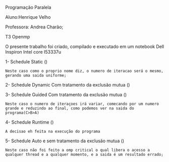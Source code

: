 Programação Paralela

Aluno:Henrique Velho

Professora: Andrea Charão;

T3 Openmp

O presente trabalho foi criado, compilado e executado em um notebook Dell Inspiron Intel core I53337u

1- Schedule Static ()

	Neste caso como o proprio nome diz, o numero de iteracao será o mesmo, gerando uma saida uniforme;

2- Schedule Dynamic Com tratamento da exclusão mutua ()

3- Schedule Guided Com tratamento da exclusão mutua ()

	Neste caso o numero de iteraçoes irá variar, comecando por um numero grande e reduzindo ao final, como podemos ver na saida do programa(C>B>A)

4- Schedule Runtime ()

	A decisao eh feita na execução do programa

5- Schedule Auto e sem tratamento da exclusão mutua ()

	Neste caso não foi feito a omp critical o qual libera o acesso a qualquer thread e a qualquer momento, e a saida é um resultado errado;
